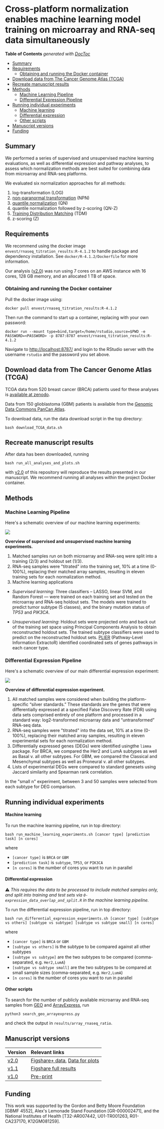 # Cross-platform normalization enables machine learning model training on microarray and RNA-seq data simultaneously

<!-- START doctoc generated TOC please keep comment here to allow auto update -->
<!-- DON'T EDIT THIS SECTION, INSTEAD RE-RUN doctoc TO UPDATE -->
**Table of Contents**  *generated with [DocToc](https://github.com/thlorenz/doctoc)*

- [Summary](#summary)
- [Requirements](#requirements)
  - [Obtaining and running the Docker container](#obtaining-and-running-the-docker-container)
- [Download data from The Cancer Genome Atlas (TCGA)](#download-data-from-the-cancer-genome-atlas-tcga)
- [Recreate manuscript results](#recreate-manuscript-results)
- [Methods](#methods)
  - [Machine Learning Pipeline](#machine-learning-pipeline)
  - [Differential Expression Pipeline](#differential-expression-pipeline)
- [Running individual experiments](#running-individual-experiments)
    - [Machine learning](#machine-learning)
    - [Differential expression](#differential-expression)
    - [Other scripts](#other-scripts)
- [Manuscript versions](#manuscript-versions)
- [Funding](#funding)

<!-- END doctoc generated TOC please keep comment here to allow auto update -->

## Summary

We performed a series of supervised and unsupervised machine learning 
evaluations, as well as differential expression and pathway analyses, to assess which 
normalization methods are best suited for combining data from microarray and 
RNA-seq platforms. 

We evaluated six normalization approaches for all methods: 

1. log-transformation (LOG) 
2. [non-paranormal transformation](https://arxiv.org/abs/0903.0649) (NPN)
3. [quantile normalization](http://bmbolstad.com/misc/normalize/bolstad_norm_paper.pdf) (QN)
4. quantile normalization followed by z-scoring (QN-Z)
5. [Training Distribution Matching](https://peerj.com/articles/1621/) (TDM)
6. z-scoring (Z)



## Requirements

We recommend using the docker image `envest/rnaseq_titration_results:R-4.1.2` to handle package and dependency installation.
See `docker/R-4.1.2/Dockerfile` for more information.

Our analysis ([v2.0](https://github.com/greenelab/RNAseq_titration_results/releases/tag/v2.0)) was run using 7 cores on an AWS instance with 16 cores, 128 GB memory, and an allocated 1 TB of space.

### Obtaining and running the Docker container

Pull the docker image using:

```
docker pull envest/rnaseq_titration_results:R-4.1.2
```

Then run the command to start up a container, replacing <PASSWORD> with your own password:

```
docker run --mount type=bind,target=/home/rstudio,source=$PWD -e PASSWORD=<PASSWORD> -p 8787:8787 envest/rnaseq_titration_results:R-4.1.2
```

Navigate to <http://localhost:8787/> and login to the RStudio server with the username `rstudio` and the password you set above.


## Download data from The Cancer Genome Atlas (TCGA)

TCGA data from 520 breast cancer (BRCA) patients used for these analyses
is [available at zenodo](https://zenodo.org/record/58862).

Data from 150 glioblastoma (GBM) patients is available from the [Genomic Data Commons PanCan Atlas](https://gdc.cancer.gov/about-data/publications/pancanatlas).

To download data, run the data download script in the top directory:

```
bash download_TCGA_data.sh
```

## Recreate manuscript results

After data has been downloaded, running

```
bash run_all_analyses_and_plots.sh
```

with [v2.0](https://github.com/greenelab/RNAseq_titration_results/releases/tag/v2.0) of this repository will reproduce the results presented in our manuscript.
We recommend running all analyses within the project Docker container.

## Methods

### Machine Learning Pipeline

Here's a schematic overview of our machine learning experiments:

![](diagrams/RNA-seq_titration_ML_overview.png)

**Overview of supervised and unsupervised machine learning experiments.** 

1. Matched samples run on both microarray and RNA-seq were split into a training (2/3) and holdout set (1/3).
2. RNA-seq samples were "titrated" into the training set, 10% at a time (0-100%), replacing their matched array samples, resulting in eleven training sets for each normalization method. 
3. Machine learning applications

  - _Supervised learning_: 
Three classifiers – LASSO, linear SVM, and Random Forest — were trained on each training set and tested on the microarray and RNA-seq holdout sets.
The models were trained to predict tumor subtype (5 classes), and the binary mutation status of _TP53_ and _PIK3CA_.

  - _Unsupervised learning_: 
Holdout sets were projected onto and back out of the training set space using Principal Components Analysis to obtain reconstructed holdout sets.
The trained subtype classifiers were used to predict on the reconstructed holdout sets.
[PLIER](https://github.com/wgmao/PLIER) (Pathway-Level Information ExtractoR) identified coordinated sets of genes pathways in each cancer type.

### Differential Expression Pipeline

Here's a schematic overview of our main differential expression experiment:

![](diagrams/RNA-seq_titration_diff_expression_overview.png)

**Overview of differential expression experiment.** 

1. All matched samples were considered when building the platform-specific “silver standards.”
These standards are the genes that were differentially expressed at a specified False Discovery Rate (FDR) using data sets comprised entirely of one platform and processed in a standard way: log2-transformed 
microarray data and “untransformed” RNA-seq data. 
2. RNA-seq samples were "titrated" into the data set, 10% at a time (0-100%), replacing their matched array samples, resulting in eleven experimental sets for each normalization method. 
3. Differentially expressed genes (DEGs) were identified usingthe `limma` package.
For BRCA, we compared the Her2 and LumA subtypes as well as Basal v. all other subtypes. 
For GBM, we compared the Classical and Mesenchymal subtypes as well as Proneural v. all other subtypes.
4. Lists of experimental DEGs were compared to standard genesets using Jaccard similarity and Spearman rank correlation. 

In the "small n" experiment, between 3 and 50 samples were selected from each subtype for DEG comparison.


## Running individual experiments

#### Machine learning

To run the machine learning pipeline, run in top directory:

```
bash run_machine_learning_experiments.sh [cancer type] [prediction task] [n cores]
```

where 

- `[cancer type]` is `BRCA` or `GBM`
- `[prediction task]` is `subtype`, `TP53`, or `PIK3CA`
- `[n cores]` is the number of cores you want to run in parallel

#### Differential expression

⚠️ _This requires the data to be processed to include matched samples only, and split into training and test sets via `0-expression_data_overlap_and_split.R` in the machine learning pipeline._

To run the differential expression pipeline, run in top directory:

```
bash run_differential_expression_experiments.sh [cancer type] [subtype vs others] [subtype vs subtype] [subtype vs subtype small] [n cores]
```

where 

- `[cancer type]` is `BRCA` or `GBM`
- `[subtype vs others]` is the subtype to be compared against all other subtypes
- `[subtype vs subtype]` are the two subtypes to be compared (comma-separated, e.g. `Her2,LumA`)
- `[subtype vs subtype small]` are the two subtypes to be compared at small sample sizes (comma-separated, e.g. `Her2,LumA`)
- `[n cores]` is the number of cores you want to run in parallel

#### Other scripts

To search for the number of publicly available microarray and RNA-seq samples from [GEO](https://www.ncbi.nlm.nih.gov/geo/) and [ArrayExpress](https://www.ebi.ac.uk/arrayexpress/), run

```
python3 search_geo_arrayexpress.py
```
and check the output in `results/array_rnaseq_ratio`.

## Manuscript versions

| Version | Relevant links |
| :------ | :------------- |
| [v2.0](https://github.com/greenelab/RNAseq_titration_results/releases/tag/v2.0) | [Figshare+ data](https://doi.org/10.25452/figshare.plus.19629864.v1), [Data for plots](https://doi.org/10.6084/m9.figshare.19686453)   |
| [v1.1](https://github.com/greenelab/RNAseq_titration_results/releases/tag/v1.1) |  [Figshare full results](https://doi.org/10.6084/m9.figshare.5035997.v2) |
| [v1.0](https://github.com/greenelab/RNAseq_titration_results/releases/tag/v1.0) | [Pre-print](https://doi.org/10.1101/118349) |

## Funding

This work was supported by the Gordon and Betty Moore Foundation [GBMF 4552], Alex's Lemonade Stand Foundation [GR-000002471], and the National Institutes of Health [T32-AR007442, U01-TR001263, R01-CA237170, K12GM081259].
